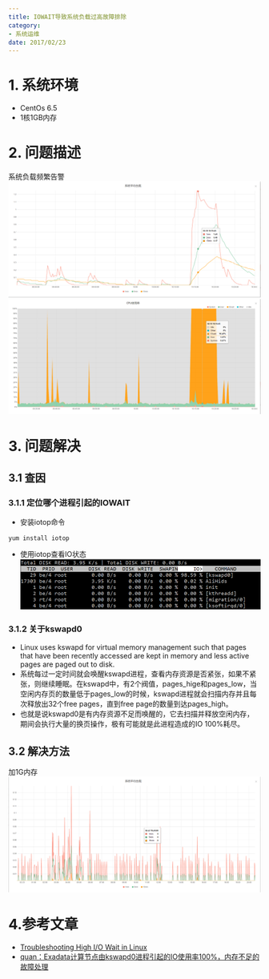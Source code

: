 ```yaml
---
title: IOWAIT导致系统负载过高故障排除
category:
- 系统运维
date: 2017/02/23
---
```


# 1. 系统环境
- CentOs 6.5
- 1核1GB内存

# 2. 问题描述
系统负载频繁告警<br>
![loadAverage0218](/images/IOWAIT/loadAverage.png)
![cpuUseage0218](/images/IOWAIT/cpuUseage.png)

# 3. 问题解决
## 3.1 查因
### 3.1.1 定位哪个进程引起的IOWAIT
- 安装iotop命令
```
yum install iotop
```
- 使用iotop查看IO状态
![IOTOP](/images/IOWAIT/IOTOP.png)

### 3.1.2 关于kswapd0
- Linux uses kswapd for virtual memory management such that pages that have been recently accessed are kept in memory and less active pages are paged out to disk.
- 系统每过一定时间就会唤醒kswapd进程，查看内存资源是否紧张，如果不紧张，则继续睡眠。在kswapd中，有2个阀值，pages_hige和pages_low，当空闲内存页的数量低于pages_low的时候，kswapd进程就会扫描内存并且每次释放出32个free pages，直到free page的数量到达pages_high。
- 也就是说kswapd0是有内存资源不足而唤醒的，它去扫描并释放空闲内存，期间会执行大量的换页操作，极有可能就是此进程造成的IO 100%耗尽。

## 3.2 解决方法
加1G内存<br>
![loadAverage0223](/images/IOWAIT/loadAverage0223.png)

# 4.参考文章
- [Troubleshooting High I/O Wait in Linux](http://bencane.com/2012/08/06/troubleshooting-high-io-wait-in-linux/)
- [quan：Exadata计算节点由kswapd0进程引起的IO使用率100%，内存不足的故障处理](http://blog.itpub.net/22878696/viewspace-1805953/)
